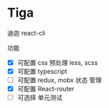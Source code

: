 # Tiga
迪迦 react-cli

功能
- [x] 可配置 css 预处理 less, scss
- [x] 可配置 typescript
- [ ] 可配置 redux, mobx 状态 管理
- [x] 可配置 React-router
- [ ] 可选择 单元测试
